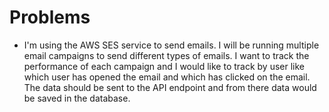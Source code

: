 # Problems
- I'm using the AWS SES service to send emails. I will be running multiple email campaigns to send different types of emails. I want to track the performance of each campaign and I would like to track by user like which user has opened the email and which has clicked on the email. The data should be sent to the API endpoint and from there data would be saved in the database.
